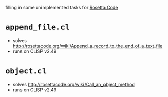 filling in some unimplemented tasks for [Rosetta Code](http://rosettacode.org)

# `append_file.cl`
 - solves http://rosettacode.org/wiki/Append_a_record_to_the_end_of_a_text_file
 - runs on CLISP v2.49

# `object.cl`
 - solves http://rosettacode.org/wiki/Call_an_object_method
 - runs on CLISP v2.49
